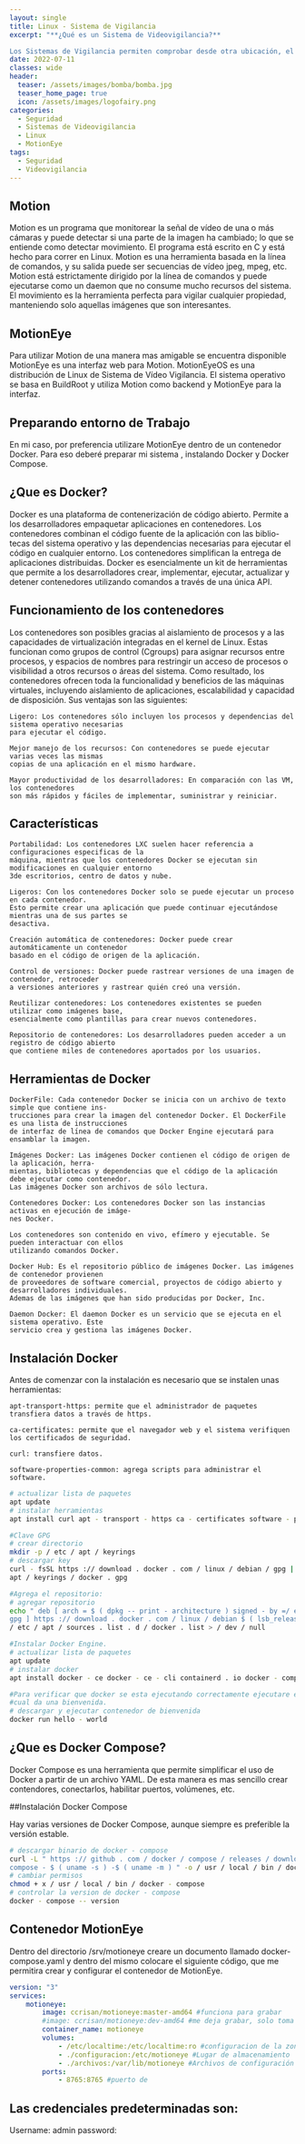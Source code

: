 ```yaml
---
layout: single
title: Linux - Sistema de Vigilancia 
excerpt: "**¿Qué es un Sistema de Videovigilancia?**

Los Sistemas de Vigilancia permiten comprobar desde otra ubicación, el funcionamiento o el estado de un lugar"
date: 2022-07-11
classes: wide
header:
  teaser: /assets/images/bomba/bomba.jpg
  teaser_home_page: true
  icon: /assets/images/logofairy.png
categories:
  - Seguridad
  - Sistemas de Videovigilancia
  - Linux
  - MotionEye
tags:  
  - Seguridad
  - Videovigilancia
---
```

## Motion 

Motion es un programa que monitorear la señal de vı́deo de una o más cámaras y puede detectar si una
parte de la imagen ha cambiado; lo que se entiende como detectar movimiento.
El programa está escrito en C y está hecho para correr en Linux. Motion es una herramienta basada en la
lı́nea de comandos, y su salida puede ser secuencias de vı́deo jpeg, mpeg, etc. Motion está estrictamente
dirigido por la lı́nea de comandos y puede ejecutarse como un daemon que no consume mucho recursos
del sistema.
El movimiento es la herramienta perfecta para vigilar cualquier propiedad, manteniendo solo aquellas
imágenes que son interesantes.

## MotionEye

Para utilizar Motion de una manera mas amigable se encuentra disponible MotionEye es una interfaz
web para Motion.
MotionEyeOS es una distribución de Linux de Sistema de Vı́deo Vigilancia. El sistema operativo se
basa en BuildRoot y utiliza Motion como backend y MotionEye para la interfaz.

## Preparando entorno de Trabajo

En mi caso, por preferencia utilizare MotionEye dentro de un contenedor Docker. Para eso deberé
preparar mi sistema , instalando Docker y Docker Compose.

## ¿Que es Docker?
Docker es una plataforma de contenerización de código abierto. Permite a los desarrolladores empaquetar
aplicaciones en contenedores. Los contenedores combinan el código fuente de la aplicación con las biblio-
tecas del sistema operativo y las dependencias necesarias para ejecutar el código en cualquier entorno.
Los contenedores simplifican la entrega de aplicaciones distribuidas.
Docker es esencialmente un kit de herramientas que permite a los desarrolladores crear, implementar,
ejecutar, actualizar y detener contenedores utilizando comandos a través de una única API.

## Funcionamiento de los contenedores

Los contenedores son posibles gracias al aislamiento de procesos y a las capacidades de virtualización
integradas en el kernel de Linux. Estas funcionan como grupos de control (Cgroups) para asignar recursos
entre procesos, y espacios de nombres para restringir un acceso de procesos o visibilidad a otros recursos
o áreas del sistema.
Como resultado, los contenedores ofrecen toda la funcionalidad y beneficios de las máquinas virtuales,
incluyendo aislamiento de aplicaciones, escalabilidad y capacidad de disposición. Sus ventajas son las
siguientes:

    Ligero: Los contenedores sólo incluyen los procesos y dependencias del sistema operativo necesarias
    para ejecutar el código.

    Mejor manejo de los recursos: Con contenedores se puede ejecutar varias veces las mismas
    copias de una aplicación en el mismo hardware.
    
    Mayor productividad de los desarrolladores: En comparación con las VM, los contenedores
    son más rápidos y fáciles de implementar, suministrar y reiniciar.

## Caracterı́sticas
    
    Portabilidad: Los contenedores LXC suelen hacer referencia a configuraciones especificas de la
    máquina, mientras que los contenedores Docker se ejecutan sin modificaciones en cualquier entorno
    3de escritorios, centro de datos y nube.

    Ligeros: Con los contenedores Docker solo se puede ejecutar un proceso en cada contenedor.
    Esto permite crear una aplicación que puede continuar ejecutándose mientras una de sus partes se
    desactiva.
    
    Creación automática de contenedores: Docker puede crear automáticamente un contenedor
    basado en el código de origen de la aplicación.
  
    Control de versiones: Docker puede rastrear versiones de una imagen de contenedor, retroceder
    a versiones anteriores y rastrear quién creó una versión.
    
    Reutilizar contenedores: Los contenedores existentes se pueden utilizar como imágenes base,
    esencialmente como plantillas para crear nuevos contenedores.
    
    Repositorio de contenedores: Los desarrolladores pueden acceder a un registro de código abierto
    que contiene miles de contenedores aportados por los usuarios.

## Herramientas de Docker

    DockerFile: Cada contenedor Docker se inicia con un archivo de texto simple que contiene ins-
    trucciones para crear la imagen del contenedor Docker. El DockerFile es una lista de instrucciones
    de interfaz de lı́nea de comandos que Docker Engine ejecutará para ensamblar la imagen.
    
    Imágenes Docker: Las imágenes Docker contienen el código de origen de la aplicación, herra-
    mientas, bibliotecas y dependencias que el código de la aplicación debe ejecutar como contenedor.
    Las imágenes Docker son archivos de sólo lectura.
    
    Contenedores Docker: Los contenedores Docker son las instancias activas en ejecución de imáge-
    nes Docker.
    
    Los contenedores son contenido en vivo, efı́mero y ejecutable. Se pueden interactuar con ellos
    utilizando comandos Docker.
    
    Docker Hub: Es el repositorio público de imágenes Docker. Las imágenes de contenedor provienen
    de proveedores de software comercial, proyectos de código abierto y desarrolladores individuales.
    Ademas de las imágenes que han sido producidas por Docker, Inc.
    
    Daemon Docker: El daemon Docker es un servicio que se ejecuta en el sistema operativo. Este
    servicio crea y gestiona las imágenes Docker.

## Instalación Docker

Antes de comenzar con la instalación es necesario que se instalen unas herramientas:
    
    apt-transport-https: permite que el administrador de paquetes transfiera datos a través de https.

    ca-certificates: permite que el navegador web y el sistema verifiquen los certificados de seguridad.
    
    curl: transfiere datos.
    
    software-properties-common: agrega scripts para administrar el software.

```bash
# actualizar lista de paquetes
apt update
# instalar herramientas
apt install curl apt - transport - https ca - certificates software - properties - common

#Clave GPG
# crear directorio
mkdir -p / etc / apt / keyrings
# descargar key
curl - fsSL https :// download . docker . com / linux / debian / gpg | gpg -- dearmor -o / etc /
apt / keyrings / docker . gpg

#Agrega el repositorio:
# agregar repositorio
echo " deb [ arch = $ ( dpkg -- print - architecture ) signed - by =/ etc / apt / keyrings / docker .
gpg ] https :// download . docker . com / linux / debian $ ( lsb_release - cs ) stable " | sudo tee
/ etc / apt / sources . list . d / docker . list > / dev / null

#Instalar Docker Engine.
# actualizar lista de paquetes
apt update
# instalar docker
apt install docker - ce docker - ce - cli containerd . io docker - compose - plugins

#Para verificar que docker se esta ejecutando correctamente ejecutare el contenedor de Hello-World, el
#cual da una bienvenida.
# descargar y ejecutar contenedor de bienvenida
docker run hello - world

```

## ¿Que es Docker Compose?

Docker Compose es una herramienta que permite simplificar el uso de Docker a partir de un archivo
YAML. De esta manera es mas sencillo crear contendores, conectarlos, habilitar puertos, volúmenes, etc.

##Instalación Docker Compose

Hay varias versiones de Docker Compose, aunque siempre es preferible la versión estable.

```sh
# descargar binario de docker - compose
curl -L " https :// github . com / docker / compose / releases / download /1.26.0/ docker -
compose - $ ( uname -s ) -$ ( uname -m ) " -o / usr / local / bin / docker - compose
# cambiar permisos
chmod + x / usr / local / bin / docker - compose
# controlar la version de docker - compose
docker - compose -- version

```
## Contenedor MotionEye

Dentro del directorio /srv/motioneye creare un documento llamado docker-compose.yaml y dentro del
mismo colocare el siguiente código, que me permitira crear y configurar el contenedor de MotionEye.


```yaml
version: "3"
services:
    motioneye:
        image: ccrisan/motioneye:master-amd64 #funciona para grabar
        #image: ccrisan/motioneye:dev-amd64 #me deja grabar, solo toma fotografias
        container_name: motioneye
        volumes:
            - /etc/localtime:/etc/localtime:ro #configuracion de la zona horaria
            - ./configuracion:/etc/motioneye #Lugar de almacenamiento
            - ./archivos:/var/lib/motioneye #Archivos de configuración
        ports:
            - 8765:8765 #puerto de
```

## Las credenciales predeterminadas son:

Username: admin
password:


